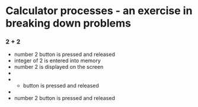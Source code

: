 # Calculator processes - an exercise in breaking down problems


### 2 + 2
 - number 2 button is pressed and released
 - integer of 2 is entered into memory
 - number 2 is displayed on the screen
 - 
 - + button is pressed and released
 - 
 - number 2 button is pressed and released

